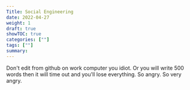 ```yaml
---
Title: Social Engineering
date: 2022-04-27
weight: 1
draft: true
showTOC: true
categories: [""]
tags: [""]
summary: 
---
```


Don't edit from github on work computer you idiot. Or you will write 500 words then it will time out and you'll lose everything. So angry. So very angry.
